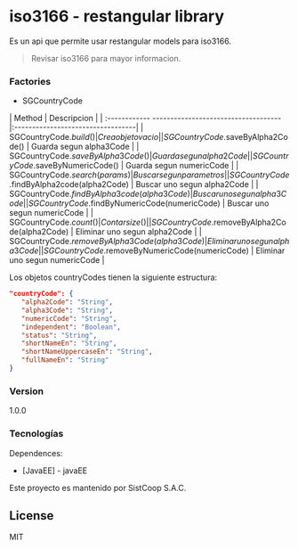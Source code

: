 # iso3166 - restangular library

Es un api que permite usar restangular models para iso3166.

> Revisar iso3166 para mayor informacion.

### Factories
* SGCountryCode


| Method                                            | Descripcion                       |
| :------------ ------------------------------------|:----------------------------------|
| SGCountryCode.$build()                            | Crea objeto vacio                 |
| SGCountryCode.$saveByAlpha2Code()                 | Guarda segun alpha3Code           |
| SGCountryCode.$saveByAlpha3Code()                 | Guarda segun alpha2Code           |
| SGCountryCode.$saveByNumericCode()                | Guarda segun numericCode          |
| SGCountryCode.$search(params)                     | Buscar segun parametros           |
| SGCountryCode.$findByAlpha2code(alpha2Code)       | Buscar uno segun alpha2Code       |
| SGCountryCode.$findByAlpha3code(alpha3Code)       | Buscar uno segun alpha3Code       |
| SGCountryCode.$findByNumericCode(numericCode)     | Buscar uno segun numericCode      |
| SGCountryCode.$count()                            | Contar size()                     |
| SGCountryCode.$removeByAlpha2Code(alpha2Code)     | Eliminar uno segun alpha2Code     |
| SGCountryCode.$removeByAlpha3Code(alpha3Code)     | Eliminar uno segun alpha3Code     |
| SGCountryCode.$removeByNumericCode(numericCode)   | Eliminar uno segun numericCode    |

Los objetos countryCodes tienen la siguiente estructura:

```json
"countryCode": {
   "alpha2Code": "String",
   "alpha3Code": "String",
   "numericCode": "String",    
   "independent": "Boolean",
   "status": "String",  
   "shortNameEn": "String",
   "shortNameUppercaseEn": "String",
   "fullNameEn": "String"
}
```

### Version
1.0.0

### Tecnologías

Dependences:

* [JavaEE] - javaEE

Este proyecto es mantenido por SistCoop S.A.C.

License
----

MIT